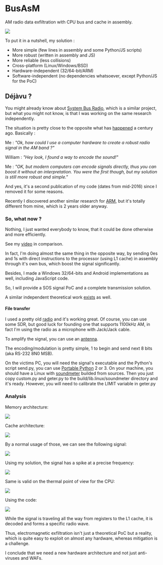 # BusAsM

AM radio data exfiltration with CPU bus and cache in assembly.

![](https://raw.githubusercontent.com/cryptolok/BusAsM/master/logo.jpg)

To put it in a nutshell, my solution :
* More simple (few lines in assembly and some Python/JS scripts)
* More robust (written in assembly and JS)
* More reliable (less collisions)
* Cross-platform (Linux/Windows/BSD)
* Hardware-independent (32/64-bit/ARM)
* Software-independent (no dependencies whatsoever, except Python/JS for the PoC)

## Déjàvu ?

You might already know about [System Bus Radio](https://github.com/fulldecent/system-bus-radio), which is a similar project, but what you might not know, is that I was working on the same research independently.

The situation is pretty close to the opposite what has [happened](https://www.youtube.com/watch?v=YdlMHYHMM8Y) a century ago.
Basically :

Me : *"Ok, how could I use a computer hardware to create a robust radio signal in the AM band ?"*

William : *"Hey look, I found a way to encode the sound!"*

Me : *"OK, but modern computers can encode signals directly, thus you can boost it without an interpretation. You were the first though, but my solution is still more robust and simple."*

And yes, it's a second publication of my code (dates from mid-2016) since I removed it for some reasons.

Recently I discovered another similar research for [ARM](http://thesai.org/Downloads/Volume9No1/Paper_25-Data_Exfiltration_from_Air_Gapped_Computers.pdf), but it's totally different from mine, which is 2 years older anyway.

### So, what now ?

Nothing, I just wanted everybody to know, that it could be done otherwise and more efficiently.

See my [video](https://youtu.be/qNV-KRlZU6U) in comparison.

In fact, I'm doing almost the same thing in the opposite way, by sending 0es and 1s with direct instructions to the processor (using L1 cache) in assembly through it's own bus, which boost the signal significantly.

Besides, I made a Windows 32/64-bits and Android implementations as well, including JavaScript code.

So, I will provide a SOS signal PoC and a complete transmission solution.

A similar independent theoretical work [exists](https://dl.acm.org/citation.cfm?id=2742179) as well.

#### File transfer

I used a pretty old [radio](http://www.radiomuseum.org/r/panasonic_stereo_radio_cassette_player_rq_v60.html) and it's working great. Of course, you can use some SDR, but good luck for founding one that supports 1100kHz AM, in fact I'm using the radio as a microphone with Jack/Jack cable.

To amplify the signal, you can use an [antenna](https://www.amazon.com/SaferCCTV-Replacement-Tunable-Passive-Panasonic/dp/B01MT10PME/).

The encoding/modulation is pretty simple, 1 to begin and send next 8 bits (aka RS-232 8N0 MSB).

On the victims PC, you will need the signal's executable and the Python's script send.py, you can use [Portable Python](http://portablepython.com/) 2 or 3.
On your machine, you should have a Linux with [soundmeter](https://pypi.python.org/pypi/soundmeter) builded from sources. Then you just copy custom.py and geter.py to the build/lib.linux/soundmeter directory and it's ready. However, you will need to calibrate the LIMIT variable in geter.py

### Analysis

Memory architecture:

![](https://raw.githubusercontent.com/cryptolok/BusAsM/master/memory.png)

Cache architecture:

![](https://raw.githubusercontent.com/cryptolok/BusAsM/master/cache.png)

By a normal usage of those, we can see the following signal:

![](https://raw.githubusercontent.com/cryptolok/BusAsM/master/radioNorm.jpg)

Using my solution, the signal has a spike at a precise frequency:

![](https://raw.githubusercontent.com/cryptolok/BusAsM/master/radioSignal.jpg)

Same is valid on the thermal point of view for the CPU:

![](https://raw.githubusercontent.com/cryptolok/BusAsM/master/thermalNorm.jpg)

Using the code:

![](https://raw.githubusercontent.com/cryptolok/BusAsM/master/thermalSignal.jpg)

While the signal is traveling all the way from registers to the L1 cache, it is decoded and forms a specific radio wave.

Thus, electromagnetic exfiltration isn't just a theoretical PoC but a reality, which is quite easy to exploit on almost any hardware, whereas mitigation is a challenge.

I conclude that we need a new hardware architecture and not just anti-viruses and WAFs.
